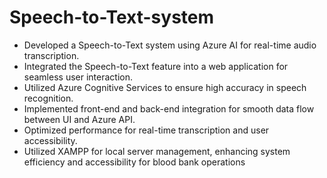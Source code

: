 # Speech-to-Text-system

-	Developed a Speech-to-Text system using Azure AI for real-time audio transcription. 
-	Integrated the Speech-to-Text feature into a web application for seamless user interaction.
-	Utilized Azure Cognitive Services to ensure high accuracy in speech recognition. 
-	Implemented front-end and back-end integration for smooth data flow between UI and Azure API. 
-	Optimized performance for real-time transcription and user accessibility.
-	Utilized XAMPP for local server management, enhancing system efficiency and accessibility for blood bank operations
